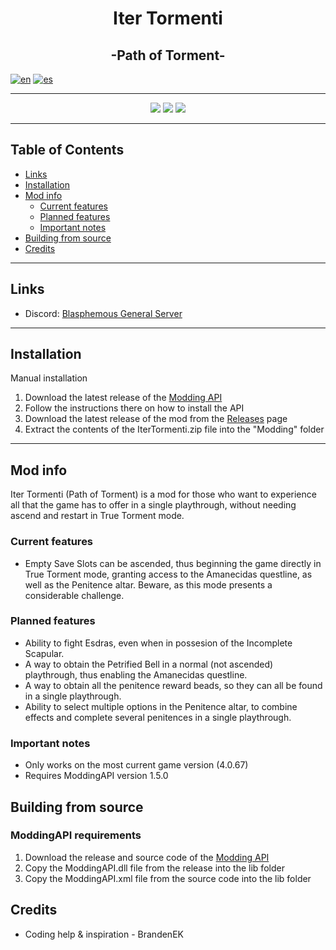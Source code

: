 <p align="center">  
  <h1 align="center">Iter Tormenti</h1><!-- <img src="logo.png"> -->
  <h2 align="center">-Path of Torment-</h2>

[![en](https://img.shields.io/badge/lang-en-red.svg)](https://github.com/NeonPixels/blasphemous.iter-tormenti/blob/master/README.md)
[![es](https://img.shields.io/badge/lang-es-yellow.svg)](https://github.com/NeonPixels/blasphemous.iter-tormenti/blob/master/README.es.md)

</p>

---

<p align="center">
  <img src="https://img.shields.io/github/v/release/NeonPixels/blasphemous.iter-tormenti">
  <img src="https://img.shields.io/github/last-commit/NeonPixels/blasphemous.iter-tormenti?color=important">
  <img src="https://img.shields.io/github/downloads/NeonPixels/blasphemous.iter-tormenti/total?color=success">
</p>

---

## Table of Contents

- [Links](https://github.com/NeonPixels/blasphemous.iter-tormenti#links)
- [Installation](https://github.com/NeonPixels/blasphemous.iter-tormenti#installation)<!-- - [Available commands](https://github.com/NeonPixels/blasphemous.iter-tormenti#available-commands) -->
- [Mod info](https://github.com/NeonPixels/blasphemous.iter-tormenti#mod-info)
  - [Current features](https://github.com/NeonPixels/blasphemous.iter-tormenti#current-features)
  - [Planned features](https://github.com/NeonPixels/blasphemous.iter-tormenti#planned-features)
  - [Important notes](https://github.com/NeonPixels/blasphemous.iter-tormenti#important-notes)
- [Building from source](https://github.com/NeonPixels/blasphemous.iter-tormenti#building-from-source)
- [Credits](https://github.com/NeonPixels/blasphemous.iter-tormenti#credits)

---

## Links

- Discord: [Blasphemous General Server](https://discord.gg/Blasphemous)

<!-- [![how-to](https://img.shields.io/badge/how--to-use-blue.svg)](https://github.com/NeonPixels/blasphemous.iter-tormenti/blob/master/HOW-TO.md) -->
---

## Installation

Manual installation
1. Download the latest release of the [Modding API](https://github.com/BrandenEK/Blasphemous-Modding-API/releases)
2. Follow the instructions there on how to install the API
3. Download the latest release of the mod from the [Releases](https://github.com/NeonPixels/blasphemous.iter-tormenti/releases) page
4. Extract the contents of the IterTormenti.zip file into the "Modding" folder

---

<!--
## Available commands
- Press the 'backslash' key to open the debug console
- Type the desired command followed by the parameters all separated by a single space

| Command | Parameters | Description |
| ------- | ----------- | ------- |
| `itertormenti help` | none | List all available commands |

---
-->
## Mod info

Iter Tormenti (Path of Torment) is a mod for those who want to experience all that the game has to offer in a single playthrough, without needing ascend and restart in True Torment mode.

### Current features

- Empty Save Slots can be ascended, thus beginning the game directly in True Torment mode, granting access to the Amanecidas questline, as well as the Penitence altar. Beware, as this mode presents a considerable challenge.

### Planned features

- Ability to fight Esdras, even when in possesion of the Incomplete Scapular.
- A way to obtain the Petrified Bell in a normal (not ascended) playthrough, thus enabling the Amanecidas questline.
- A way to obtain all the penitence reward beads, so they can all be found in a single playthrough.
- Ability to select multiple options in the Penitence altar, to combine effects and complete several penitences in a single playthrough.

### Important notes

- Only works on the most current game version (4.0.67)
- Requires ModdingAPI version 1.5.0

## Building from source

### ModdingAPI requirements

1. Download the release and source code of the [Modding API](https://github.com/BrandenEK/Blasphemous-Modding-API/releases)
2. Copy the ModdingAPI.dll file from the release into the lib folder
3. Copy the ModdingAPI.xml file from the source code into the lib folder

## Credits

- Coding help & inspiration - BrandenEK

